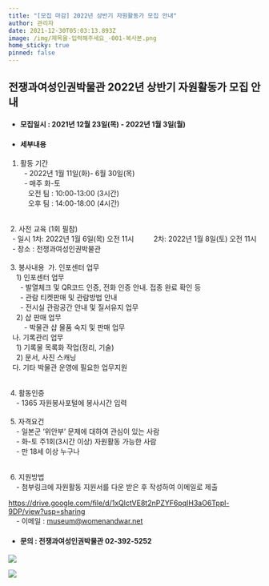 ```yaml
---
title: "[모집 마감] 2022년 상반기 자원활동가 모집 안내"
author: 관리자
date: 2021-12-30T05:03:13.893Z
image: /img/제목을-입력해주세요_-001-복사본.png
home_sticky: true
pinned: false
---
```

## 전쟁과여성인권박물관 2022년 상반기 자원활동가 모집 안내

* #### 모집일시 : 2021년 12월 23일(목) - 2022년 1월 3일(월)
* #### 세부내용

1. 활동 기간\
     - 2022년 1월 11일(화)- 6월 30일(목)\
     - 매주 화-토     \
       오전 팀 : 10:00-13:00 (3시간)\
       오후 팀 : 14:00-18:00 (4시간)

\
 2. 사전 교육 (1회 필참)\
  - 일시 1차: 2022년 1월 6일(목) 오전 11시          2차: 2022년 1월 8일(토) 오전 11시\
  - 장소 : 전쟁과여성인권박물관\
\
 3. 봉사내용  가. 인포센터 업무\
    1) 인포센터 업무\
      - 발열체크 및 QR코드 인증, 전화 인증 안내. 접종 완료 확인 등\
      - 관람 티켓판매 및 관람방법 안내\
      - 전시실 관람공간 안내 및 질서유지 업무\
    2) 샵 판매 업무\
        - 박물관 샵 물품 숙지 및 판매 업무\
  나. 기록관리 업무\
    1) 기록물 목록화 작업(정리, 기술)\
    2) 문서, 사진 스캐닝\
  다. 기타 박물관 운영에 필요한 업무지원 

\
 4. 활동인증\
    - 1365 자원봉사포털에 봉사시간 입력\
\
 5. 자격요건\
    - 일본군 ‘위안부’ 문제에 대하여 관심이 있는 사람\
    - 화-토 주1회(3시간 이상) 자원활동 가능한 사람       \
    - 만 18세 이상 누구나

\
 6. 지원방법\
    - 첨부링크에 자원활동 지원서를 다운 받은 후 작성하여 이메일로 제출[](https://drive.google.com/drive/u/3/folders/0AMGjtUNbGhBtUk9PVA)

[<https://drive.google.com/file/d/1xQlctVE8t2nPZYF6pqIH3aO6Tppl-9DP/view?usp=sharing>](<https://drive.google.com/file/d/1xQlctVE8t2nPZYF6pqIH3aO6Tppl-9DP/view?usp=sharing>)\
    - 이메일 : [museum@womenandwar.net](mailto:museum@womenandwar.net)

* #### 문의 : 전쟁과여성인권박물관 02-392-5252

![](/img/제목을-입력해주세요_-001-복사본.png)

![](/img/제목을-입력해주세요_-002.png)
